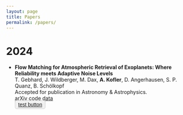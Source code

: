 ```yaml
---
layout: page
title: Papers
permalink: /papers/
---
```



# 2024
* **Flow Matching for Atmospheric Retrieval of Exoplanets: Where Reliability meets Adaptive Noise Levels** <br>
  T. Gebhard, J. Wildberger, M. Dax, **A. Kofler**, D. Angerhausen, S. P. Quanz, B. Schölkopf <br>
  Accepted for publication in Astronomy & Astrophysics. <br>
  [arXiv](https://arxiv.org/abs/2410.21477) [code](https://github.com/timothygebhard/fm4ar) [data](https://doi.org/10.17617/3.LYSSVN) <br>
  <span style="border:1px solid #ccc; padding:3px 8px; border-radius:5px; background-color:#f0f0f0; color:#333; font-family:sans-serif;">
    [test button](https://github.com/annalena-k/annalena-k.github.io?tab=readme-ov-file)
  </span>



